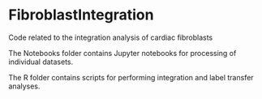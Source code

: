 # FibroblastIntegration
Code related to the integration analysis of cardiac fibroblasts

The Notebooks folder contains Jupyter notebooks for processing of individual datasets.

The R folder contains scripts for performing integration and label transfer analyses. 